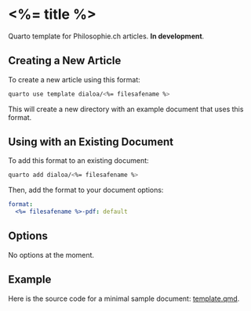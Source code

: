 
# <%= title %>

Quarto template for Philosophie.ch articles. __In development__.

## Creating a New Article

To create a new article using this format:

```bash
quarto use template dialoa/<%= filesafename %>
```

This will create a new directory with an example document that uses this format.

## Using with an Existing Document

To add this format to an existing document:

```bash
quarto add dialoa/<%= filesafename %>
```

Then, add the format to your document options:

```yaml
format:
  <%= filesafename %>-pdf: default
```    

## Options

No options at the moment.

## Example

Here is the source code for a minimal sample document: [template.qmd](template.qmd).

